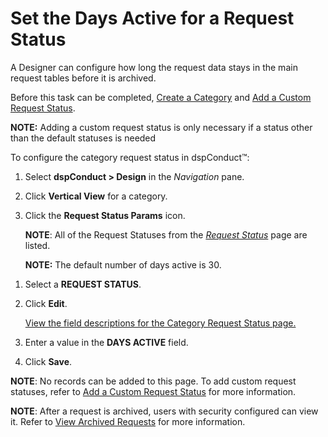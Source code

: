 # Set the Days Active for a Request Status

A Designer can configure how long the request data stays in the main
request tables before it is archived.

Before this task can be completed, [Create a
Category](../Use_Cases/Create_a_Category.htm) and [Add a Custom Request
Status](../Use_Cases/Add_a_Custom_Request_Status.htm).

<span style="font-weight: bold;">NOTE:</span> Adding a custom request
status is only necessary if a status other than the default statuses is
needed

To configure the category request status in dspConduct™:

1.  Select <span style="font-weight: bold;">dspConduct </span>**\>
    Design** in the *Navigation* pane.

2.  Click <span style="font-weight: bold;">Vertical View</span> for a
    category.

3.  Click the **Request Status Params** icon.
    
    **NOTE**: All of the Request Statuses from the *[Request
    Status](../Page_Desc/Request_Status.htm)* page are listed.
    
    **NOTE:** The default <span>number of days active is </span>30.

<!-- end list -->

1.  <span>Select a **REQUEST STATUS**.</span>

2.  Click <span style="font-weight: bold;">Edit</span>.
    
    [View the field descriptions for the Category Request Status
    page.](../Page_Desc/Category_Request_Status.htm)

3.  Enter a value in the **DAYS ACTIVE** field.

4.  Click **Save**.

**NOTE**: No records can be added to this page. To add custom request
statuses, refer to [Add a Custom Request
Status](../Use_Cases/Add_a_Custom_Request_Status.htm) for more
information.

<span style="font-weight: bold;">NOTE</span>: After a request is
archived, users with security configured can view it. Refer to [View
Archived Requests](../Use_Cases/View_Archived_Requests_DGE.htm) for more
information.
